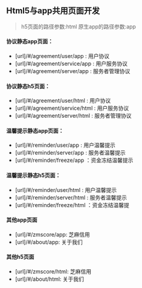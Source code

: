## Html5与app共用页面开发
> h5页面的路径参数:html  原生app的路径参数:app

#### 协议静态app页面：
* [url]/#/agreement/user/app : 用户协议
* [url]/#/agreement/service/app : 用户服务协议
* [url]/#/agreement/server/app : 服务者管理协议

#### 协议静态h5页面：
* [url]/#/agreement/user/html : 用户协议
* [url]/#/agreement/service/html : 用户服务协议
* [url]/#/agreement/server/html : 服务者管理协议

#### 温馨提示静态app页面：
* [url]/#/reminder/user/app :   用户温馨提示
* [url]/#/reminder/server/app : 服务者温馨提示
* [url]/#/reminder/freeze/app ：资金冻结温馨提示

#### 温馨提示静态h5页面：
* [url]/#/reminder/user/html :   用户温馨提示
* [url]/#/reminder/server/html : 服务者温馨提示
* [url]/#/reminder/freeze/html ：资金冻结温馨提

#### 其他app页面
* [url]/#/zmscore/app: 芝麻信用
* [url]/#/about/app: 关于我们

#### 其他h5页面
* [url]/#/zmscore/html: 芝麻信用
* [url]/#/about/html: 关于我们